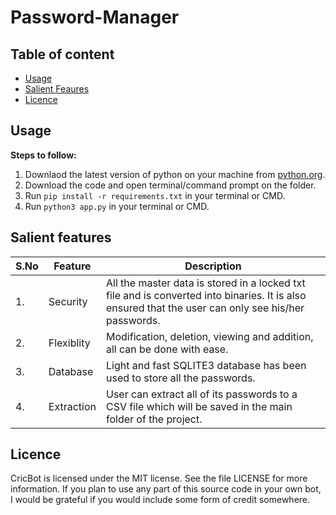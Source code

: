 # Password-Manager

## Table of content

- [Usage](#usage)
- [Salient Feaures](#salient-features)
- [Licence](#licence)

## Usage

**Steps to follow:**

1. Downlaod the latest version of python on your machine from [python.org](http://python.org).
2. Download the code and open terminal/command prompt on the folder. 
3. Run `pip install -r requirements.txt` in your terminal or CMD.
4. Run `python3 app.py` in your terminal or CMD.

## Salient features

| S.No | Feature | Description |
| --- | --- | --- |
| 1. | Security | All the master data is stored in a locked txt file and is converted into binaries. It is also ensured that the user can only see his/her passwords.
| 2. | Flexiblity | Modification, deletion, viewing and addition, all can be done with ease.
| 3. | Database | Light and fast SQLITE3 database has been used to store all the passwords.
| 4. | Extraction | User can extract all of its passwords to a CSV file which will be saved in the main folder of the project.

## Licence

CricBot is licensed under the MIT license. See the file LICENSE for more information. If you plan to use any part of this source code in your own bot, I would be grateful if you would include some form of credit somewhere.